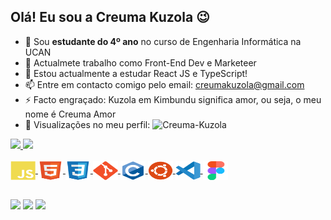 ## Olá! Eu sou a Creuma Kuzola 😉
- 🏫 Sou <b> estudante do 4º ano</b> no curso de Engenharia Informática na UCAN
- 🔭 Actualmete trabalho como Front-End Dev e Marketeer
- 🌱 Estou actualmente a estudar React JS e TypeScript!
- 📫 Entre em contacto comigo pelo email: creumakuzola@gmail.com
- ⚡ Facto engraçado: Kuzola em Kimbundu significa amor, ou seja, o meu nome é Creuma Amor 
- 👀 Visualizações no meu perfil: <img src="https://komarev.com/ghpvc/?username=Creuma-Kuzola&color=green" alt="Creuma-Kuzola" /> 

<div>
  <a href="https://github.com/Creuma-Kuzola">
  <img height="180em" src="https://github-readme-stats.vercel.app/api?username=Creuma-Kuzola&show_icons=true&theme=tokyonight&include_all_commits=true&count_private=true"/>
  <img height="180em" src="https://github-readme-stats.vercel.app/api/top-langs/?username=Creuma-Kuzola&layout=compact&langs_count=7&theme=tokyonight"/>
</div>
<div style="display: inline_block"><br>
  <img align="center" alt="Creuma-Js" height="30" width="40" src="https://raw.githubusercontent.com/devicons/devicon/master/icons/javascript/javascript-plain.svg">
  <img align="center" alt="Creuma-HTML" height="30" width="40" src="https://raw.githubusercontent.com/devicons/devicon/master/icons/html5/html5-original.svg">
  <img align="center" alt="Creuma-CSS" height="30" width="40" src="https://raw.githubusercontent.com/devicons/devicon/master/icons/css3/css3-original.svg">
  <img align="center" alt="Creuma-Git" height="30" width="40" src="https://raw.githubusercontent.com/devicons/devicon/master/icons/git/git-original.svg">
  <img align="center" alt="Creuma-C" height="30" width="40" src="https://raw.githubusercontent.com/devicons/devicon/master/icons/c/c-original.svg">
  <img align="center" alt="Creuma-Ubuntu" height="30" width="40" src="https://raw.githubusercontent.com/devicons/devicon/master/icons/ubuntu/ubuntu-plain.svg">
  <img align="center" alt="Creuma-VSCode" height="30" width="40" src="https://raw.githubusercontent.com/devicons/devicon/master/icons/vscode/vscode-original.svg">
  <img align="center" alt="Creuma-Figma" height="30" width="40" src="https://raw.githubusercontent.com/devicons/devicon/master/icons/figma/figma-original.svg">
 </div>
  
  <br>


 <a href="https://www.instagram.com/creuma_kuzola/" target="_blank"><img src="https://img.shields.io/badge/-Instagram-%23E4405F?style=for-the-badge&logo=instagram&logoColor=white" target="_blank"></a>
    <a href = "mailto:creumakuzola@gmail.com"><img src="https://img.shields.io/badge/-Gmail-%23333?style=for-the-badge&logo=gmail&logoColor=white" target="_blank"></a>
    <a href="https://www.linkedin.com/in/creuma-m-34219b103/" target="_blank"><img src="https://img.shields.io/badge/-LinkedIn-%230077B5?style=for-the-badge&logo=linkedin&logoColor=white" target="_blank"></a> 
